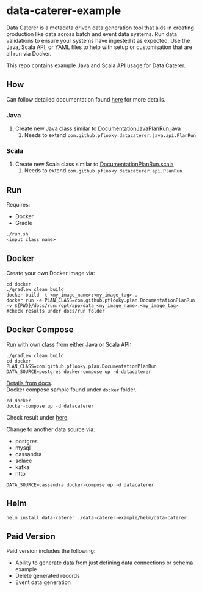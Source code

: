 # data-caterer-example

Data Caterer is a metadata driven data generation tool that aids in creating production like data across batch and event
data systems. Run data validations to ensure your systems have ingested it as expected. Use the Java, Scala API, or YAML
files to help with setup or customisation that are all run via Docker.

This repo contains example Java and Scala API usage for Data Caterer.

## How

Can follow detailed documentation found [here](https://pflooky.github.io/data-caterer-docs/setup/) for more details.

### Java

1. Create new Java class similar
   to [DocumentationJavaPlanRun.java](src/main/java/com/github/pflooky/plan/DocumentationJavaPlanRun.java)
   1. Needs to extend `com.github.pflooky.datacaterer.java.api.PlanRun`

### Scala

1. Create new Scala class similar
   to [DocumentationPlanRun.scala](src/main/scala/com/github/pflooky/plan/DocumentationPlanRun.scala)
   1. Needs to extend `com.github.pflooky.datacaterer.api.PlanRun`

## Run

Requires:

- Docker
- Gradle

```shell
./run.sh
<input class name>
```

## Docker

Create your own Docker image via:

```shell
cd docker
./gradlew clean build
docker build -t <my_image_name>:<my_image_tag> .
docker run -e PLAN_CLASS=com.github.pflooky.plan.DocumentationPlanRun -v ${PWD}/docs/run:/opt/app/data <my_image_name>:<my_image_tag>
#check results under docs/run folder
```

## Docker Compose

Run with own class from either Java or Scala API:

```shell
./gradlew clean build
cd docker
PLAN_CLASS=com.github.pflooky.plan.DocumentationPlanRun DATA_SOURCE=postgres docker-compose up -d datacaterer
```

[Details from docs](https://pflooky.github.io/data-caterer-docs/get-started/docker/).  
Docker compose sample found under `docker` folder.

```shell
cd docker
docker-compose up -d datacaterer
```

Check result under [here](docker/data/custom).

Change to another data source via:

- postgres
- mysql
- cassandra
- solace
- kafka
- http

```shell
DATA_SOURCE=cassandra docker-compose up -d datacaterer
```

## Helm

```shell
helm install data-caterer ./data-caterer-example/helm/data-caterer
```

## Paid Version

Paid version includes the following:

- Ability to generate data from just defining data connections or schema example
- Delete generated records
- Event data generation
